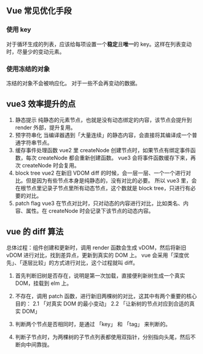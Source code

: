 ## Vue 常见优化手段

### 使用 key

对于循环生成的列表，应该给每项设置一个**稳定**且**唯一**的 key。这样在列表变动时，尽量少的变动元素。

### 使用冻结的对象

冻结的对象不会被响应化。
对于一些不会再变动的数据。

## vue3 效率提升的点

1. 静态提示
   纯静态的元素节点，也就是没有动态绑定的内容，该节点会提升到 render 外部，提升复用。
2. 预字符串化
   当编译器遇到「大量连续」的静态内容，会直接将其编译成一个普通字符串节点。
3. 缓存事件处理函数
   vue2 里 createNode 创建节点时，如果节点有绑定事件函数，每次 createNode 都会重新创建函数。
   vue3 会将事件函数缓存下来，再次 createNode 时会复用。
4. block tree
   vue2 在新旧 VDOM diff 的时候，会一层一层、一个一个进行对比。但是因为有些节点本身是纯静态的，没有对比的必要。
   所以 vue3 里，会在根节点里记录子节点里所有动态节点，这个数就是 block tree，只进行有必要的对比。
5. patch flag
   vue3 在节点对比时，只对动态的内容进行对比，比如类名、内容、属性。在 createNode 时会记录下该节点的动态内容。

## vue 的 diff 算法

总体过程：组件创建和更新时，调用 render 函数会生成 vDOM，然后将新旧 vDOM 进行对比，找到差异点，更新到真实的 DOM 上。
vue 会采用「深度优先」、「逐层比较」的方式进行对比，这个过程就叫 diff。

1. 首先判断旧树是否存在，说明是第一次加载，直接便利新树生成一个真实 DOM，挂载到 elm 上。
2. 不存在，调用 patch 函数，进行新旧两棵树的对比，这其中有两个重要的核心目的：
   2.1 「对真实 DOM 的最小变动」
   2.2 「让新树的节点对应到合适的真实 DOM」

3. 判断两个节点是否相同时，是通过 「key」 和 「tag」 来判断的。
4. 判断子节点时，为两棵树的子节点列表都使用双指针，分别指向头尾，然后不断向中间靠拢。
